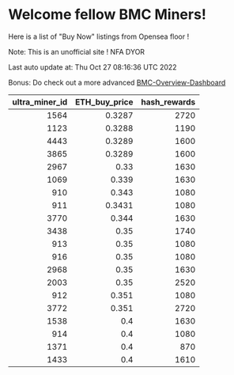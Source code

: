 # Welcome fellow BMC Miners!
Here is a list of "Buy Now" listings from Opensea floor !

Note: This is an unofficial site ! NFA DYOR

Last auto update at: Thu Oct 27 08:16:36 UTC 2022

Bonus: Do check out a more advanced [BMC-Overview-Dashboard](https://dune.com/defifunk/BMC-Overview-Dashboard)


|   ultra_miner_id |   ETH_buy_price |   hash_rewards |
|-----------------:|----------------:|---------------:|
|             1564 |          0.3287 |           2720 |
|             1123 |          0.3288 |           1190 |
|             4443 |          0.3289 |           1600 |
|             3865 |          0.3289 |           1600 |
|             2967 |          0.33   |           1630 |
|             1069 |          0.339  |           1630 |
|              910 |          0.343  |           1080 |
|              911 |          0.3431 |           1080 |
|             3770 |          0.344  |           1630 |
|             3438 |          0.35   |           1740 |
|              913 |          0.35   |           1080 |
|              916 |          0.35   |           1080 |
|             2968 |          0.35   |           1630 |
|             2003 |          0.35   |           2520 |
|              912 |          0.351  |           1080 |
|             3772 |          0.351  |           2720 |
|             1538 |          0.4    |           1630 |
|              914 |          0.4    |           1080 |
|             1371 |          0.4    |            870 |
|             1433 |          0.4    |           1610 |